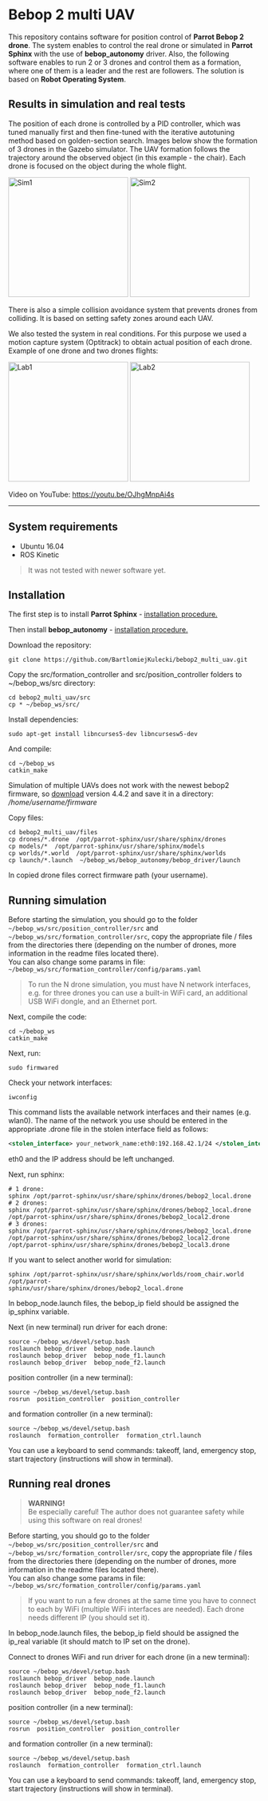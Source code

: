 # Bebop 2 multi UAV

This repository contains software for position control of **Parrot Bebop 2 drone**. The system enables to control the real drone or simulated in **Parrot Sphinx** with the use of **bebop_autonomy** driver. Also, the following software enables to run 2 or 3 drones and control them as a formation, where one of them is a leader and the rest are followers. The solution is based on **Robot Operating System**.

## Results in simulation and real tests
The position of each drone is controlled by a PID controller, which was tuned manually first and then fine-tuned with the iterative autotuning method based on golden-section search. Images below show the formation of 3 drones in the Gazebo simulator. The UAV formation follows the trajectory around the observed object (in this example - the chair). Each drone is focused on the object during the whole flight.

<p float="left">
<img src=".\images\gazebo1.png" alt="Sim1" height="240" />
<img src=".\images\gazebo2.png" alt="Sim2" height="240" />
</p>

There is also a simple collision avoidance system that prevents drones from colliding. It is based on setting safety zones around each UAV.

We also tested the system in real conditions. For this purpose we used a motion capture system (Optitrack) to obtain actual position of each drone. Example of one drone and two drones flights:

<p float="left">
<img src=".\images\lab1.png" alt="Lab1" height="240" />
<img src=".\images\lab2.png" alt="Lab2" height="240" />
</p>

Video on YouTube: https://youtu.be/OJhgMnpAi4s

___
## System requirements
- Ubuntu 16.04
- ROS Kinetic
> It was not tested with newer software yet.


## Installation
The first step is to install **Parrot Sphinx** - [installation procedure.](https://developer.parrot.com/docs/sphinx/installation.html)

Then install **bebop_autonomy** - [installation procedure.](https://bebop-autonomy.readthedocs.io/en/latest/installation.html)

Download the repository:
```
git clone https://github.com/BartlomiejKulecki/bebop2_multi_uav.git
```

Copy the src/formation_controller and src/position_controller folders to ~/bebop_ws/src directory:
```
cd bebop2_multi_uav/src
cp * ~/bebop_ws/src/
```
Install dependencies:
```
sudo apt-get install libncurses5-dev libncursesw5-dev
```
And compile:
```
cd ~/bebop_ws
catkin_make
```

Simulation of multiple UAVs does not work with the newest bebop2 firmware, so [download](http://plf.parrot.com/sphinx/firmwares/ardrone3/milos_pc/4.4.2/images/ardrone3-milos_pc.ext2.zip) version 4.4.2 and save it in a directory:  */home/username/firmware*

Copy files:
```
cd bebop2_multi_uav/files
cp drones/*.drone  /opt/parrot-sphinx/usr/share/sphinx/drones
cp models/*  /opt/parrot-sphinx/usr/share/sphinx/models
cp worlds/*.world  /opt/parrot-sphinx/usr/share/sphinx/worlds
cp launch/*.launch  ~/bebop_ws/bebop_autonomy/bebop_driver/launch
```
In copied drone files correct firmware path (your username).


## Running simulation
Before starting the simulation, you should go to the folder 
`~/bebop_ws/src/position_controller/src` and `~/bebop_ws/src/formation_controller/src`, copy the appropriate file / files from the directories there (depending on the number of drones, more information in the readme files located there).\
You can also change some params in file: `~/bebop_ws/src/formation_controller/config/params.yaml `

> To run the N drone simulation, you must have N network interfaces, e.g. for three drones you can use a built-in WiFi card, an additional USB WiFi dongle, and an Ethernet port.

Next, compile the code:
```
cd ~/bebop_ws
catkin_make
```
Next, run:
```
sudo firmwared
```
Check your network interfaces:
```
iwconfig
```
This command lists the available network interfaces and their names (e.g. wlan0). The name of the network you use should be entered in the appropriate .drone file in the stolen interface field as follows:
```xml
<stolen_interface> your_network_name:eth0:192.168.42.1/24 </stolen_interface>
```
eth0 and the IP address should be left unchanged.

Next, run sphinx:
```
# 1 drone:
sphinx /opt/parrot-sphinx/usr/share/sphinx/drones/bebop2_local.drone  
# 2 drones:
sphinx /opt/parrot-sphinx/usr/share/sphinx/drones/bebop2_local.drone /opt/parrot-sphinx/usr/share/sphinx/drones/bebop2_local2.drone
# 3 drones:
sphinx /opt/parrot-sphinx/usr/share/sphinx/drones/bebop2_local.drone  /opt/parrot-sphinx/usr/share/sphinx/drones/bebop2_local2.drone /opt/parrot-sphinx/usr/share/sphinx/drones/bebop2_local3.drone
```
If you want to select another world for simulation:
```
sphinx /opt/parrot-sphinx/usr/share/sphinx/worlds/room_chair.world /opt/parrot-
sphinx/usr/share/sphinx/drones/bebop2_local.drone
```

In bebop_node.launch files, the bebop_ip field should be assigned the ip_sphinx variable.

Next (in new terminal) run driver for each drone:
```
source ~/bebop_ws/devel/setup.bash
roslaunch bebop_driver  bebop_node.launch
roslaunch bebop_driver  bebop_node_f1.launch
roslaunch bebop_driver  bebop_node_f2.launch
```
position controller (in a new terminal):
```
source ~/bebop_ws/devel/setup.bash
rosrun  position_controller  position_controller
```
and formation controller (in a new terminal):
```
source ~/bebop_ws/devel/setup.bash
roslaunch  formation_controller  formation_ctrl.launch
```
You can use a keyboard to send commands: takeoff, land, emergency stop, start trajectory (instructions will show in terminal).

## Running real drones
>**WARNING!**\
>Be especially careful! The author does not guarantee safety while using this software on real drones!

Before starting, you should go to the folder `~/bebop_ws/src/position_controller/src` and `~/bebop_ws/src/formation_controller/src`, copy the appropriate file / files from the directories there (depending on the number of drones, more information in the readme files located there). \
You can also change some params in file: `~/bebop_ws/src/formation_controller/config/params.yaml`

>If you want to run a few drones at the same time you have to connect to each by WiFi (multiple WiFi interfaces are needed). Each drone needs different IP (you should set it).

In bebop_node.launch files, the bebop_ip field should be assigned the ip_real variable (it should match to IP set on the drone).

Connect to drones WiFi and run driver for each drone (in a new terminal):
```
source ~/bebop_ws/devel/setup.bash
roslaunch bebop_driver  bebop_node.launch
roslaunch bebop_driver  bebop_node_f1.launch
roslaunch bebop_driver  bebop_node_f2.launch
```
position controller (in a new terminal):
```
source ~/bebop_ws/devel/setup.bash
rosrun  position_controller  position_controller
```
and formation controller (in a new terminal):
```
source ~/bebop_ws/devel/setup.bash
roslaunch  formation_controller  formation_ctrl.launch
```
You can use a keyboard to send commands: takeoff, land, emergency stop, start trajectory (instructions will show in terminal).
